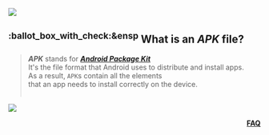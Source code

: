 ![](https://via.placeholder.com/1024x1.png/0078D7/0078D7/text=+)<!--3px blue line-->
<h2><sup>:ballot_box_with_check:&ensp</sup>
  What is an <i>APK</i> file?
</h2>
<blockquote>
<span><!-- leave the next line blank -->

***APK*** stands for [***Android Package Kit***](https://whatis.techtarget.com/definition/APK-file-Android-Package-Kit-file-format)  
It's the file format that Android uses to distribute and install apps.  
As a result, `APK`s contain all the elements  
that an app needs to install correctly on the device.
</span>
  <br/><br/>
</blockquote>

![](https://via.placeholder.com/1024x1.png/0078D7/0078D7/text=+)<!--1px blue line-->
<p align="right"><a href="/../../#--------------questionfaq----------"><b>FAQ</b></a></p>
